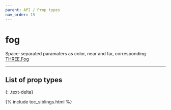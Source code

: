 ```yaml
---
parent: API / Prop types
nav_order: 15
---
```


# fog
Space-separated paramaters as color, near and far, corresponding [THREE.Fog](https://threejs.org/docs/#api/en/scenes/Fog)

---

## List of prop types
{: .text-delta}

{% include toc_siblings.html %}
